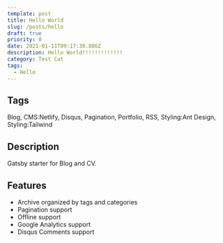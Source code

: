 ```yaml
---
template: post
title: Hello World
slug: /posts/hello
draft: true
priority: 0
date: 2021-01-11T09:17:30.886Z
description: Hello World!!!!!!!!!!!!!
category: Test Cat
tags:
  - Hello
---
```



## Tags

Blog, CMS:Netlify, Disqus, Pagination, Portfolio, RSS, Styling:Ant Design, Styling:Tailwind

## Description

Gatsby starter for Blog and CV.

## Features

* Archive organized by tags and categories
* Pagination support
* Offline support
* Google Analytics support
* Disqus Comments support